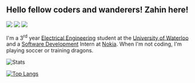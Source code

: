 ## Hello fellow coders and wanderers! Zahin here!
[![](https://img.shields.io/badge/Email-0078d4?style=flat&logo=microsoft-outlook)](mailto:zm2zaman@uwaterloo.ca)
[![](https://img.shields.io/badge/LinkedIn-0a66c2?style=flat&logo=linkedin)](https://www.linkedin.com/in/zahin-zaman)
[![](https://img.shields.io/badge/Devpost-003e54?style=flat&logo=devpost)](https://devpost.com/alvii147)

I'm a 3<sup>rd</sup> year [Electrical Engineering](https://i.kym-cdn.com/photos/images/original/001/890/988/b2f.jpg) student at the [University of Waterloo](https://i.redd.it/tdl8a93guj201.jpg) and a [Software Development](https://i.pinimg.com/originals/0e/d6/23/0ed623806cf3b9d805a8cb1e4c822daf.png) Intern at [Nokia](https://i.kym-cdn.com/photos/images/newsfeed/001/705/738/64d.jpg). When I'm not coding, I'm playing soccer or training dragons.  

![Stats](https://github-readme-stats.vercel.app/api?username=alvii147&show_icons=true&theme=onedark)
  
[![Top Langs](https://github-readme-stats.vercel.app/api/top-langs/?username=alvii147&theme=onedark&hide=html,Makefile)](https://github.com/anuraghazra/github-readme-stats)
